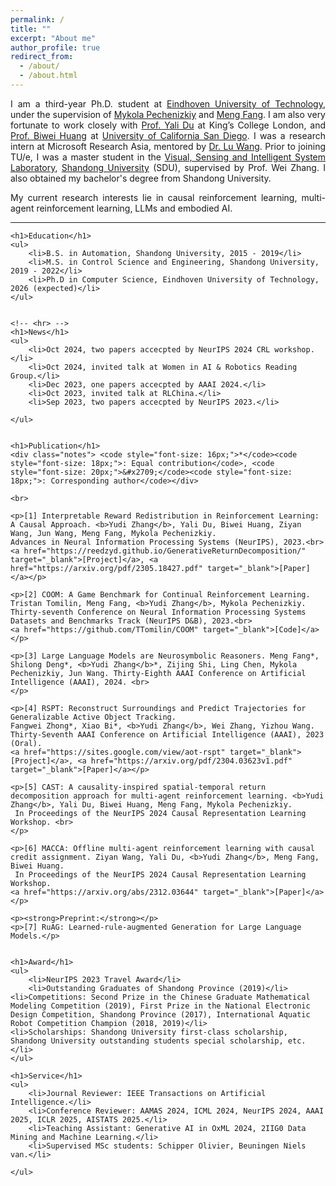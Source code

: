 ```yaml
---
permalink: /
title: ""
excerpt: "About me"
author_profile: true
redirect_from:
  - /about/
  - /about.html
---
```


<!-- <!DOCTYPE html> -->
<html lang="en">
<head>
    <meta charset="UTF-8">
    <meta http-equiv="X-UA-Compatible" content="IE=edge">
    <meta name="viewport" content="width=device-width, initial-scale=1.0">
    <title>Ph.D. Student Profile</title>
</head>
<body>
<div style="text-align:justify">
    <p>I am a third-year Ph.D. student at <a href="https://www.tue.nl/en/" target="_blank">Eindhoven University of Technology</a>,
    under the supervision of <a href="https://www.win.tue.nl/~mpechen/?_gl=1*iopzok*_ga*NTk4Mzc5NDExLjE2ODA3NzUyNjU.*_ga_JN37M497TT*MTY5ODMzMjE2My4yOC4xLjE2OTgzMzIxODEuNDIuMC4w" 
    target="_blank">Mykola Pechenizkiy</a> and <a href="https://mengf1.github.io/" target="_blank">Meng Fang</a>. I am also very fortunate to work closely with <a href="https://yalidu.github.io/" target="_blank">Prof. Yali Du</a> at <a herf="https://www.kcl.ac.uk/" target="_blank">King’s College London</a>, and <a href="https://biweihuang.com/" target="_blank">Prof. Biwei Huang</a> at <a href="https://ucsd.edu/" target="_blank">University of California San Diego</a>. I was a research intern at Microsoft Research Asia, mentored by <a href="https://scholar.google.com/citations?user=hqlU92YAAAAJ" target="_blank">Dr. Lu Wang</a>.
    Prior to joining TU/e, I was a master student in the <a href="http://www.vsislab.com/" target="_blank">Visual, Sensing and Intelligent System Laboratory</a>, <a href="https://www.en.sdu.edu.cn/" target="_blank">Shandong University</a> (SDU), supervised by Prof. Wei Zhang. I also obtained my bachelor's degree from Shandong University.

  </p>
    <p>My current research interests lie in causal reinforcement learning, multi-agent reinforcement learning, LLMs and embodied AI.</p>

</div>
    <hr>

    <h1>Education</h1>
    <ul>
        <li>B.S. in Automation, Shandong University, 2015 - 2019</li>
        <li>M.S. in Control Science and Engineering, Shandong University, 2019 - 2022</li>
        <li>Ph.D in Computer Science, Eindhoven University of Technology, 2026 (expected)</li>
    </ul>

    
    <!-- <hr> -->
    <h1>News</h1>
    <ul>
        <li>Oct 2024, two papers accecpted by NeurIPS 2024 CRL workshop.</li>
        <li>Oct 2024, invited talk at Women in AI & Robotics Reading Group.</li>
        <li>Dec 2023, one papers accecpted by AAAI 2024.</li>
        <li>Oct 2023, invited talk at RLChina.</li>
        <li>Sep 2023, two papers accecpted by NeurIPS 2023.</li>

    </ul>


    <h1>Publication</h1>
    <div class="notes"> <code style="font-size: 16px;">*</code><code style="font-size: 18px;">: Equal contribution</code>, <code style="font-size: 20px;">&#x2709;</code><code style="font-size: 18px;">: Corresponding author</code></div>

    <br>
    
    <p>[1] Interpretable Reward Redistribution in Reinforcement Learning: A Causal Approach. <b>Yudi Zhang</b>, Yali Du, Biwei Huang, Ziyan Wang, Jun Wang, Meng Fang, Mykola Pechenizkiy.
    Advances in Neural Information Processing Systems (NeurIPS), 2023.<br>
    <a href="https://reedzyd.github.io/GenerativeReturnDecomposition/" target="_blank">[Project]</a>, <a href="https://arxiv.org/pdf/2305.18427.pdf" target="_blank">[Paper]</a></p>

    <p>[2] COOM: A Game Benchmark for Continual Reinforcement Learning.
    Tristan Tomilin, Meng Fang, <b>Yudi Zhang</b>, Mykola Pechenizkiy.
    Thirty-seventh Conference on Neural Information Processing Systems Datasets and Benchmarks Track (NeurIPS D&B), 2023.<br>
    <a href="https://github.com/TTomilin/COOM" target="_blank">[Code]</a></p>
    
    <p>[3] Large Language Models are Neurosymbolic Reasoners. Meng Fang*, Shilong Deng*, <b>Yudi Zhang</b>*, Zijing Shi, Ling Chen, Mykola Pechenizkiy, Jun Wang. Thirty-Eighth AAAI Conference on Artificial Intelligence (AAAI), 2024. <br>
    </p>

    <p>[4] RSPT: Reconstruct Surroundings and Predict Trajectories for Generalizable Active Object Tracking.
    Fangwei Zhong*, Xiao Bi*, <b>Yudi Zhang</b>, Wei Zhang, Yizhou Wang.
    Thirty-Seventh AAAI Conference on Artificial Intelligence (AAAI), 2023 (Oral).
    <a href="https://sites.google.com/view/aot-rspt" target="_blank">[Project]</a>, <a href="https://arxiv.org/pdf/2304.03623v1.pdf" target="_blank">[Paper]</a></p>

    <p>[5] CAST: A causality-inspired spatial-temporal return decomposition approach for multi-agent reinforcement learning. <b>Yudi Zhang</b>, Yali Du, Biwei Huang, Meng Fang, Mykola Pechenizkiy.
     In Proceedings of the NeurIPS 2024 Causal Representation Learning Workshop. <br>
    </p>

    <p>[6] MACCA: Offline multi-agent reinforcement learning with causal credit assignment. Ziyan Wang, Yali Du, <b>Yudi Zhang</b>, Meng Fang,  Biwei Huang. 
     In Proceedings of the NeurIPS 2024 Causal Representation Learning Workshop. 
    <a href="https://arxiv.org/abs/2312.03644" target="_blank">[Paper]</a></p>

    <p><strong>Preprint:</strong></p>
    <p>[7] RuAG: Learned-rule-augmented Generation for Large Language Models.</p>


    <h1>Award</h1>
    <ul>
        <li>NeurIPS 2023 Travel Award</li>
        <li>Outstanding Graduates of Shandong Province (2019)</li>
    <li>Competitions: Second Prize in the Chinese Graduate Mathematical Modeling Competition (2019), First Prize in the National Electronic Design Competition, Shandong Province (2017), International Aquatic Robot Competition Champion (2018, 2019)</li>
    <li>Scholarships: Shandong University first-class scholarship, Shandong University outstanding students special scholarship, etc.</li>
    </ul>

    <h1>Service</h1>
    <ul>
        <li>Journal Reviewer: IEEE Transactions on Artificial Intelligence.</li>
        <li>Conference Reviewer: AAMAS 2024, ICML 2024, NeurIPS 2024, AAAI 2025, ICLR 2025, AISTATS 2025.</li>
        <li>Teaching Assistant: Generative AI in OxML 2024, 2IIG0 Data Mining and Machine Learning.</li>
        <li>Supervised MSc students: Schipper Olivier, Beuningen Niels van.</li>

    </ul>

</body>
</html>
